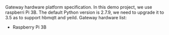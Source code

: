 Gateway hardware platform specification.
In this demo project, we use raspberri Pi 3B.
The default Python version is 2.7.9, we need to upgrade it to 3.5 as to support hbmqtt and yeild.
Gateway hardware list:
- Raspberry Pi 3B

